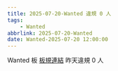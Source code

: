 ```yaml
---
title: 2025-07-20-Wanted 違規 0 人
tags:
    - Wanted
abbrlink: 2025-07-20-Wanted
date: Wanted-2025-07-20 12:00:00
---
```

Wanted 板 [板規連結](https://www.ptt.cc/bbs/Wanted/M.1608829773.A.D3B.html)
昨天違規 0 人
